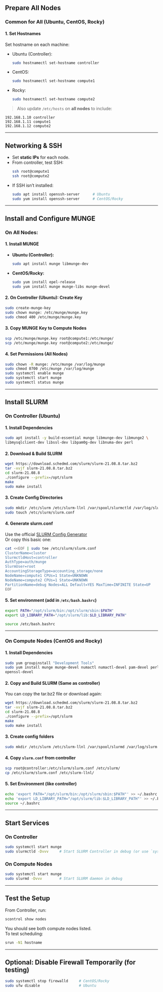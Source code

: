 

##  Prepare All Nodes

### Common for All (Ubuntu, CentOS, Rocky)

#### 1. Set Hostnames
Set hostname on each machine:

- Ubuntu (Controller):
  ```bash
  sudo hostnamectl set-hostname controller
  ```

- CentOS:
  ```bash
  sudo hostnamectl set-hostname compute1
  ```

- Rocky:
  ```bash
  sudo hostnamectl set-hostname compute2
  ```

> Also update `/etc/hosts` on **all nodes** to include:
```text
192.168.1.10 controller
192.168.1.11 compute1
192.168.1.12 compute2
```

---

## Networking & SSH

- Set **static IPs** for each node.
- From controller, test SSH:
  ```bash
  ssh root@compute1
  ssh root@compute2
  ```
- If SSH isn’t installed:
  ```bash
  sudo apt install openssh-server      # Ubuntu
  sudo yum install openssh-server      # CentOS/Rocky
  ```

---

##  Install and Configure MUNGE

### On All Nodes:

#### 1. Install MUNGE
- **Ubuntu (Controller):**
  ```bash
  sudo apt install munge libmunge-dev
  ```

- **CentOS/Rocky:**
  ```bash
  sudo yum install epel-release
  sudo yum install munge munge-libs munge-devel
  ```

#### 2. On Controller (Ubuntu): Create Key
```bash
sudo create-munge-key
sudo chown munge: /etc/munge/munge.key
sudo chmod 400 /etc/munge/munge.key
```

#### 3. Copy MUNGE Key to Compute Nodes
```bash
scp /etc/munge/munge.key root@compute1:/etc/munge/
scp /etc/munge/munge.key root@compute2:/etc/munge/
```

#### 4. Set Permissions (All Nodes)
```bash
sudo chown -R munge: /etc/munge /var/log/munge
sudo chmod 0700 /etc/munge /var/log/munge
sudo systemctl enable munge
sudo systemctl start munge
sudo systemctl status munge
```

---

## Install SLURM

### On Controller (Ubuntu)

#### 1. Install Dependencies
```bash
sudo apt install -y build-essential munge libmunge-dev libmunge2 \
libmysqlclient-dev libssl-dev libpam0g-dev libnuma-dev perl
```

#### 2. Download & Build SLURM
```bash
wget https://download.schedmd.com/slurm/slurm-21.08.8.tar.bz2
tar -xvjf slurm-21.08.8.tar.bz2
cd slurm-21.08.8
./configure --prefix=/opt/slurm
make
sudo make install
```

#### 3. Create Config Directories
```bash
sudo mkdir /etc/slurm /etc/slurm-llnl /var/spool/slurmctld /var/log/slurm
sudo touch /etc/slurm/slurm.conf
```

#### 4. Generate slurm.conf
Use the official [SLURM Config Generator](https://slurm.schedmd.com/configurator.html)  
Or copy this basic one:

```bash
cat <<EOF | sudo tee /etc/slurm/slurm.conf
ClusterName=cluster
SlurmctldHost=controller
AuthType=auth/munge
SlurmUser=root
AccountingStorageType=accounting_storage/none
NodeName=compute1 CPUs=1 State=UNKNOWN
NodeName=compute2 CPUs=1 State=UNKNOWN
PartitionName=debug Nodes=ALL Default=YES MaxTime=INFINITE State=UP
EOF
```

#### 5. Set environment (add in `/etc/bash.bashrc`)
```bash
export PATH="/opt/slurm/bin:/opt/slurm/sbin:$PATH"
export LD_LIBRARY_PATH="/opt/slurm/lib:$LD_LIBRARY_PATH"
```

```bash
source /etc/bash.bashrc
```

---

### On Compute Nodes (CentOS and Rocky)

#### 1. Install Dependencies
```bash
sudo yum groupinstall "Development Tools"
sudo yum install munge munge-devel numactl numactl-devel pam-devel perl \
openssl-devel
```

#### 2. Copy and Build SLURM (Same as controller)
You can copy the tar.bz2 file or download again:
```bash
wget https://download.schedmd.com/slurm/slurm-21.08.8.tar.bz2
tar -xvjf slurm-21.08.8.tar.bz2
cd slurm-21.08.8
./configure --prefix=/opt/slurm
make
sudo make install
```

#### 3. Create config folders
```bash
sudo mkdir /etc/slurm /etc/slurm-llnl /var/spool/slurmd /var/log/slurm
```

#### 4. Copy `slurm.conf` from controller
```bash
scp root@controller:/etc/slurm/slurm.conf /etc/slurm/
cp /etc/slurm/slurm.conf /etc/slurm-llnl/
```

#### 5. Set Environment (like controller)
```bash
echo 'export PATH="/opt/slurm/bin:/opt/slurm/sbin:$PATH"' >> ~/.bashrc
echo 'export LD_LIBRARY_PATH="/opt/slurm/lib:$LD_LIBRARY_PATH"' >> ~/.bashrc
source ~/.bashrc
```

---

## Start Services

### On Controller
```bash
sudo systemctl start munge
sudo slurmctld -Dvvv     # Start SLURM Controller in debug (or use `systemctl`)
```

### On Compute Nodes
```bash
sudo systemctl start munge
sudo slurmd -Dvvv        # Start SLURM daemon in debug
```

---

##  Test the Setup

From Controller, run:
```bash
scontrol show nodes
```

You should see both compute nodes listed.  
To test scheduling:
```bash
srun -N1 hostname
```

---

##  Optional: Disable Firewall Temporarily (for testing)
```bash
sudo systemctl stop firewalld     # CentOS/Rocky
sudo ufw disable                  # Ubuntu
```
